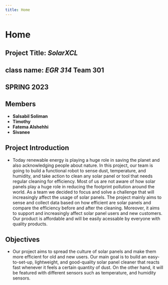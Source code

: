 ```yaml
---
title: Home
---
```


# Home

## Project Title: _SolarXCL_
## class name: _EGR 314_ **Team 301**
## SPRING 2023

## Members
* **Salsabil Soliman**
* **Timothy**
* **Fatema Alshehhi**
* **Sivanee**

## Project Introduction 
* Today renewable energy is playing a huge role in saving the planet and also acknowledging people about nature. In this project, our team is going to build a functional robot to sense dust, temperature, and humidity, and take action to clean any solar panel or tool that needs regular cleaning for efficiency. Most of us are not aware of how solar panels play a huge role in reducing the footprint pollution around the world. As a team we decided to focus and solve a challenge that will increasingly affect the usage of solar panels.
The project mainly aims to sense and collect data based on how efficient are solar panels and compare the efficiency before and after the cleaning. Moreover, it aims to support and increasingly affect solar panel users and new customers. Our product is affordable and will be easily acessable by everyone with quality products.

## Objectives
* Our project aims to spread the culture of solar panels and make them more efficient for old and new users. Our main goal is to build an easy-to-set-up, lightweight, and good-quality solar panel cleaner that reacts fast whenever it feels a certain quantity of dust. On the other hand, it will be featured with different sensors such as temperature, and humidity sensors. 
